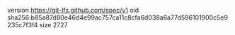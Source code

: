 version https://git-lfs.github.com/spec/v1
oid sha256:b85a87d80e46d4e99ac757ca11c8cfa6d038a6a77d596101900c5e9235c7f3f4
size 2727
